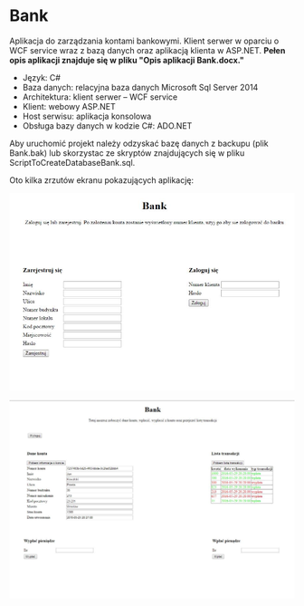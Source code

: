 # Bank
 Aplikacja do zarządzania kontami bankowymi. Klient serwer w oparciu o WCF service wraz z bazą danych oraz aplikacją klienta w ASP.NET.
 **Pełen opis aplikacji znajduje się w pliku "Opis aplikacji Bank.docx."**
 
-	Język: C#
-	Baza danych: relacyjna baza danych Microsoft Sql Server 2014
-	Architektura: klient serwer – WCF service
-	Klient: webowy ASP.NET
-	Host serwisu: aplikacja konsolowa
-	Obsługa bazy danych w kodzie C#: ADO.NET

Aby uruchomić projekt należy odzyskać bazę danych z backupu (plik Bank.bak) lub skorzystac ze skryptów znajdujących się w pliku ScriptToCreateDatabaseBank.sql.

Oto kilka zrzutów ekranu pokazujących aplikację: 

![alt tag](https://github.com/MrMichal95/Bank/blob/master/README%20screeny/Screenshot_1.jpg)

![alt tag](https://github.com/MrMichal95/Bank/blob/master/README%20screeny/Screenshot_2.jpg)




